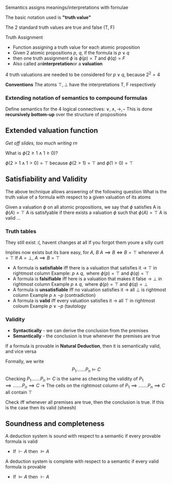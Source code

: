 Semantics assigns meanings/interpretations with fornulae

The basic notation used is **"truth value"**

The 2 standard truth values are true and false (T, F)

Truth Assignment
- Function assigning a truth value for each atomic proposition
- Given 2 atomic propositions *p, q*, if the formula is $p \lor q$
- then one truth assignment $\phi$ is $\phi (p) = T$ and $\phi (q) = F$
- Also called an**interpretation**or a **valuation**

4 truth valuations are needed to be considered for $p \lor q$, because $2^2 = 4$ 

**Conventions**
The atoms $\top , \bot$ have the interpretations T, F respectively

### Extending notation of semantics to **compound formulas**

Define semantics for the 4 logical connectives: $\lor , \land , \rightarrow , \lnot$
This is done **recursively bottom-up** over the structure of propositions

## Extended valuation function
*Get off slides, too much writing rn*

What is $\phi (2 \geq 1 \land 1 \geq 0)$?

$\phi (2 > 1 \land 1 > 0) = \top \text{ because } \phi (2 > 1) = \top \text{ and } \phi (1 > 0) = \top$

## Satisfiability and Validity
The above technique allows answering of the following question
What is the truth value of a formula with respect to a given valuation of its atoms

Given a valuation $\phi$ on all atomic propositions, we say that $\phi$ satisfies A is $\phi (A) = \top$
A is satisfyable if there exists a valuation $\phi$  such that $\phi(A) = \top$ 
A is valid ...

### Truth tables
They still exist :(, havent changes at all
If you forgot them youre a silly cunt

Implies now exists but its bare easy, for *A, B* $A \implies B \iff B = \top \text{ whenever } A = \top$ 
If $A = \bot$, $A \implies B = \top$

- A formula is **satisfiable** iff there is a valuation that satisfies it -> $\top$ in rightmost column
	Example: $p \land q, \text{ where } \phi(p) = \top \text{ and } \phi(q) = \top$
- A formula is **falsifiable** iff here is a valuation that makes it false -> $\bot$ in rightmost column
	Example $p \land q, \text{ where } \phi(p) = \top \text{ and } \phi(q) = \bot$
- A formula is **unsatisfiable** iff no valuation satisfies it -> all $\bot$ is rightmost column
	Example $p \land \lnot p$ (contradiction)
- A formula is **valid** iff every valuation satisfies it -> all $\top$ in rightmost coloum
	Example $p \lor \lnot p$ (tautology

### Validity
- **Syntactically** - we can derive the conclusion from the premises
- **Semantically** - the conclusion is true whenever the premises are true

If a formula is provable in **Natural Deduction**, then it is semantically valid, and vice versa

Formally, we write 
$$P_1 .......P_n \models C$$
Checking $P_1 .......P_n \models C$ is the same as checking the validity of $P_1 \implies .......P_n \implies C$
-> The cells on the rightmost column of $P_1 \implies .......P_n \implies C$ all contain $\top$

Check iff whenever all premises are true, then the conclusion is true. If this is the case then its valid (sheesh)

## Soundness and completeness
A deduction system is sound with respect to a semantic if every provable formula is valid
- $\text{If } \vdash A \text{ then } \models A$

A deduction system is complete with respect to a semantic if every valid formula is provable
- $\text{If } \models A \text{ then } \vdash A$

